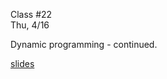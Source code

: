 <div class="lecture2">

<div class="column_date">
<p markdown="block">

Class #22 <br>
Thu, 4/16

</p>
</div>
<div class="column_materials">
<p markdown="block">


Dynamic programming - continued.

[slides](slides/11-dynamic_programming_3.html)


</p>
</div>

<div class="column_assign">
<p markdown="block">



</p>
</div>

</div>
